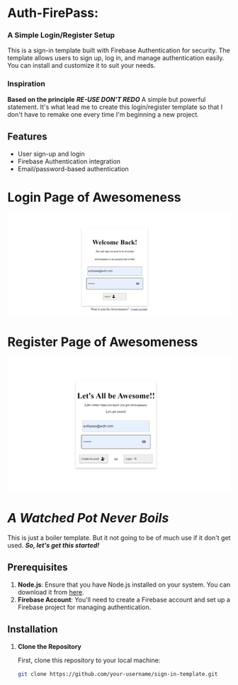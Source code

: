 # Auth-FirePass:
### A Simple Login/Register Setup
This is a sign-in template built with Firebase Authentication for security. The template allows users to sign up, log in, and manage authentication easily. You can install and customize it to suit your needs.

### Inspiration
**Based on the principle** ***RE-USE DON'T REDO***
A simple but powerful statement. It's what lead me to create this login/register template so that I don't have to remake one every time I'm beginning a new project.

## Features
- User sign-up and login
- Firebase Authentication integration
- Email/password-based authentication
  
# Login Page of Awesomeness
![Alt text](./public/login.png)

# Register Page of Awesomeness
![Alt text](./public/register.png)


# ***A Watched Pot Never Boils***
This is just a boiler template. But it not going to be of much use if it don't get used. 
***So, let's get this started!***

## Prerequisites

1. **Node.js**: Ensure that you have Node.js installed on your system. You can download it from [here](https://nodejs.org/).
2. **Firebase Account**: You'll need to create a Firebase account and set up a Firebase project for managing authentication.

## Installation

1. **Clone the Repository**

   First, clone this repository to your local machine:
   ```bash
   git clone https://github.com/your-username/sign-in-template.git
